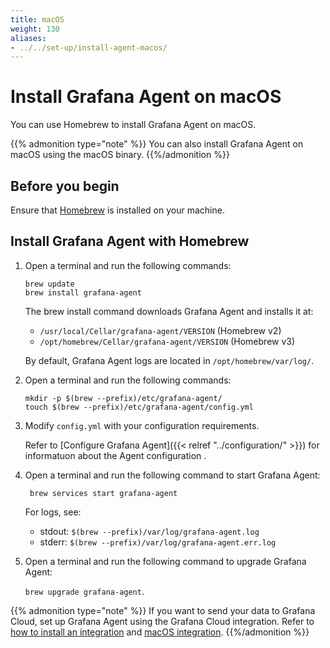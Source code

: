 ```yaml
---
title: macOS
weight: 130
aliases:
- ../../set-up/install-agent-macos/
---
```


# Install Grafana Agent on macOS

You can use Homebrew to install Grafana Agent on macOS.

{{% admonition type="note" %}}
You can also install Grafana Agent on macOS using the macOS binary.
{{%/admonition %}}

## Before you begin

Ensure that [Homebrew][] is installed on your machine.

[Homebrew]: https://brew.sh

## Install Grafana Agent with Homebrew

1. Open a terminal and run the following commands:

   ```
   brew update
   brew install grafana-agent
   ```

    The brew install command downloads Grafana Agent and installs it at:
    - `/usr/local/Cellar/grafana-agent/VERSION` (Homebrew v2)
    - `/opt/homebrew/Cellar/grafana-agent/VERSION` (Homebrew v3)
    
    By default, Grafana Agent logs are located in `/opt/homebrew/var/log/`.

1. Open a terminal and run the following commands:

    ```
    mkdir -p $(brew --prefix)/etc/grafana-agent/
    touch $(brew --prefix)/etc/grafana-agent/config.yml
    ```

1. Modify `config.yml` with your configuration requirements.

    Refer to [Configure Grafana Agent]({{< relref "../configuration/" >}}) for informatuon about the Agent configuration .

1. Open a terminal and run the following command to start Grafana Agent:

    ` brew services start grafana-agent`

    For logs, see:
    - stdout: `$(brew --prefix)/var/log/grafana-agent.log`
    - stderr: `$(brew --prefix)/var/log/grafana-agent.err.log`

1. Open a terminal and run the following command to upgrade Grafana Agent:

    `brew upgrade grafana-agent`.

{{% admonition type="note" %}}
If you want to send your data to Grafana Cloud, set up Grafana Agent using the Grafana Cloud integration. Refer to [how to install an integration](/docs/grafana-cloud/data-configuration/integrations/install-and-manage-integrations/) and [macOS integration](/docs/grafana-cloud/data-configuration/integrations/integration-reference/integration-macos-node/).
{{%/admonition %}}
